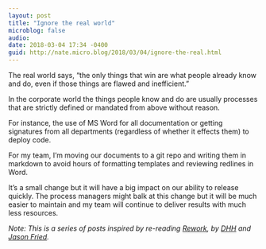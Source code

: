 ```yaml
---
layout: post
title: "Ignore the real world"
microblog: false
audio: 
date: 2018-03-04 17:34 -0400
guid: http://nate.micro.blog/2018/03/04/ignore-the-real.html
---
```

The real world says, “the only things that win are what people already know and do, even if those things are flawed and inefficient.”

In the corporate world the things people know and do are usually processes that are strictly defined or mandated from above without reason. 

For instance, the use of MS Word for all documentation or getting signatures from all departments (regardless of whether it effects them) to deploy code. 

For my team, I’m moving our documents to a git repo and writing them in markdown to avoid hours of formatting templates and reviewing redlines in Word. 

It’s a small change but it will have a big impact on our ability to release quickly. The process managers might balk at this change but it will be much easier to maintain and my team will continue to deliver results with much less resources.

_Note: This is a series of posts inspired by re-reading [Rework](https://basecamp.com/books/rework), by [DHH](https://twitter.com/dhh) and [Jason Fried](https://twitter.com/jasonfried)._
